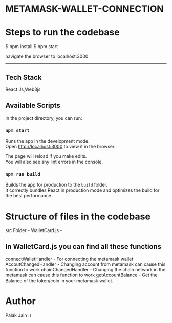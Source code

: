 # METAMASK-WALLET-CONNECTION

# Steps to run the codebase 

$ npm install
$ npm start

navigate the browser to localhost:3000

-----------------------------
## Tech Stack

React Js,Web3js 

## Available Scripts

In the project directory, you can run:

### `npm start`

Runs the app in the development mode.\
Open [http://localhost:3000](http://localhost:3000) to view it in the browser.

The page will reload if you make edits.\
You will also see any lint errors in the console.

### `npm run build`

Builds the app for production to the `build` folder.\
It correctly bundles React in production mode and optimizes the build for the best performance.

# Structure of files in the codebase

src Folder -
    WalletCard.js - 
## In WalletCard.js you can find all these functions

connectWalletHandler - For connecting the metamask wallet
AccoutChangedHandler - Changing account from metamask can cause this function to work
chainChangedHandler - Changing the chain network in the metamask can cause this function to work
getAccountBalance - Get the Balance of the token/coin in your metamask wallet. 

# Author 
Palak Jain :)
